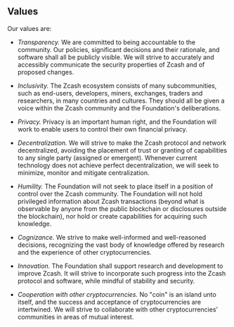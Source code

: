 <h2 id="values">Values</h2>

Our values are:

- *Transparency.*
  We are committed to being accountable to the community. Our policies, significant decisions and their rationale, and software shall all be publicly visible. We will strive to accurately and accessibly communicate the security properties of Zcash and of proposed changes.

- *Inclusivity.*
  The Zcash ecosystem consists of many subcommunities, such as end-users, developers, miners, exchanges, traders and researchers, in many countries and cultures. They should all be given a voice within the Zcash community and the Foundation's deliberations.

- *Privacy.*
  Privacy is an important human right, and the Foundation will work to enable users to control their own financial privacy.

- *Decentralization.*
  We will strive to make the Zcash protocol and network decentralized, avoiding the placement of trust or granting of capabilities to any single party (assigned or emergent). Whenever current technology does not achieve perfect decentralization, we will seek to minimize, monitor and mitigate centralization.

- *Humility.*
  The Foundation will not seek to place itself in a position of control over the Zcash community. The Foundation will not hold privileged information about Zcash transactions (beyond what is observable by anyone from the public blockchain or disclosures outside the blockchain), nor hold or create capabilities for acquiring such knowledge.

- *Cognizance.*
  We strive to make well-informed and well-reasoned decisions, recognizing the vast body of knowledge offered by research and the experience of other cryptocurrencies.

- *Innovation.*
  The Foundation shall support research and development to improve Zcash. It will strive to incorporate such progress into the Zcash protocol and software, while mindful of stability and security.

- *Cooperation with other cryptocurrencies.*
  No "coin" is an island unto itself, and the success and acceptance of cryptocurrencies are intertwined. We will strive to collaborate with other cryptocurrencies' communities in areas of mutual interest.

